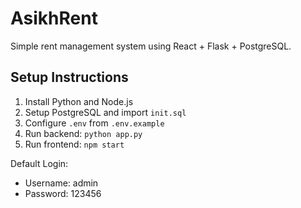 # AsikhRent

Simple rent management system using React + Flask + PostgreSQL.

## Setup Instructions

1. Install Python and Node.js
2. Setup PostgreSQL and import `init.sql`
3. Configure `.env` from `.env.example`
4. Run backend: `python app.py`
5. Run frontend: `npm start`

Default Login:
- Username: admin
- Password: 123456